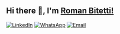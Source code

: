 ## Hi there 👋, I'm [Roman Bitetti!](https://github.com/romanbtt/)

[![LinkedIn](https://img.shields.io/badge/LinkedIn-Me-informational?style=social&logo=linkedin&logoColor=blue)](https://www.linkedin.com/in/roman-bitetti-566485195/)
[![WhatsApp](https://img.shields.io/badge/WhatsApp-Moi-informational?style=social&logo=whatsapp&logoColor=blue)](https://wa.me/+33755648103/)
[![Email](https://img.shields.io/badge/Email-Mim-informational?style=social&logo=gmail&logoColor=blue)](https://wa.me/+33755648103/)